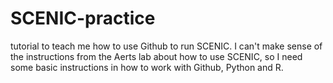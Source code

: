 # SCENIC-practice
tutorial to teach me how to use Github to run SCENIC.
I can't make sense of the instructions from the Aerts lab about how to use SCENIC, so I need some basic instructions in how to work with Github, Python and R.
